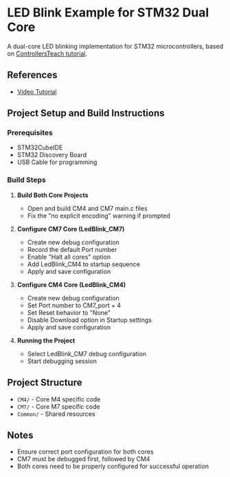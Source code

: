 # LED Blink Example for STM32 Dual Core

A dual-core LED blinking implementation for STM32 microcontrollers, based on [ControllersTeach tutorial](https://controllerstech.com/).

## References
- [Video Tutorial](https://youtu.be/jI1k6p-fduE)

## Project Setup and Build Instructions

### Prerequisites
- STM32CubeIDE
- STM32 Discovery Board
- USB Cable for programming

### Build Steps

1. **Build Both Core Projects**
   - Open and build CM4 and CM7 main.c files
   - Fix the "no explicit encoding" warning if prompted

2. **Configure CM7 Core (LedBlink_CM7)**
   - Create new debug configuration
   - Record the default Port number
   - Enable "Halt all cores" option
   - Add LedBlink_CM4 to startup sequence
   - Apply and save configuration

3. **Configure CM4 Core (LedBlink_CM4)**
   - Create new debug configuration
   - Set Port number to CM7_port + 4
   - Set Reset behavior to "None"
   - Disable Download option in Startup settings
   - Apply and save configuration

4. **Running the Project**
   - Select LedBlink_CM7 debug configuration
   - Start debugging session

## Project Structure
- `CM4/` - Core M4 specific code
- `CM7/` - Core M7 specific code
- `Common/` - Shared resources

## Notes
- Ensure correct port configuration for both cores
- CM7 must be debugged first, followed by CM4
- Both cores need to be properly configured for successful operation